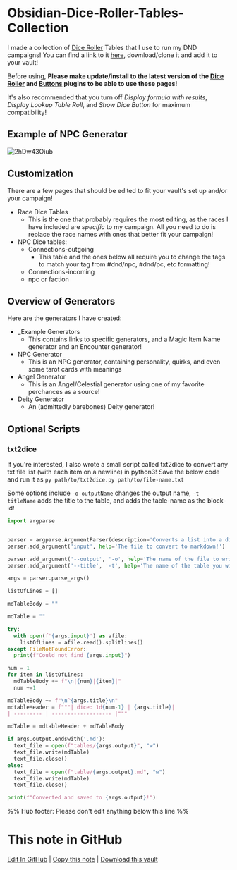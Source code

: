 # Obsidian-Dice-Roller-Tables-Collection
I made a collection of [Dice Roller](https://github.com/valentine195/obsidian-dice-roller) Tables that I use to run my DND campaigns! You can find a link to it [here](https://github.com/WychWitch/Obsidian-Dice-Roller-Tables), download/clone it and add it to your vault!

Before using, **Please make update/install to the latest version of the [Dice Roller](https://github.com/valentine195/obsidian-dice-roller) and [Buttons](https://github.com/shabegom/buttons) plugins to be able to use these pages!**

It's also recommended that you turn off *Display formula with results*, *Display Lookup Table Roll*, and *Show Dice Button* for maximum compatibility!

## Example of NPC Generator
![2hDw43Oiub](https://user-images.githubusercontent.com/1291820/142545127-0690300d-1f55-4563-a523-0a2e715d483f.gif)

## Customization
There are a few pages that should be edited to fit your vault's set up and/or your campaign!
- Race Dice Tables
	- This is the one that probably requires the most editing, as the races I have included are *specific* to my campaign. All you need to do is replace the race names with ones that better fit your campaign!
- NPC Dice tables: 
	- Connections-outgoing
		- This table and the ones below all require you to change the tags to match your tag from \#dnd/npc, \#dnd/pc, etc formatting! 
	- Connections-incoming
	- npc or faction

## Overview of Generators 
Here are the generators I have created:
- \_Example Generators
	- This contains links to specific generators, and a Magic Item Name generator and an Encounter generator!
- NPC Generator
	- This is an NPC generator, containing personality, quirks, and even some tarot cards with meanings
- Angel Generator 
	- This is an  Angel/Celestial generator using one of my favorite perchances as a source!
- Deity Generator
	- An (admittedly barebones) Deity generator!


## Optional Scripts

### txt2dice
If you're interested, I also wrote a small script called txt2dice to convert any txt file list (with each item on a newline) in python3! Save the below code and run it as `py path/to/txt2dice.py path/to/file-name.txt`

Some options include `-o outputName` changes the output name, `-t titleName` adds the title to the table, and adds the table-name as the block-id!

```python
import argparse


parser = argparse.ArgumentParser(description='Converts a list into a diceroller-formatted md table', prog='txt2dice')
parser.add_argument('input', help='The file to convert to markdown!')

parser.add_argument('--output', '-o', help='The name of the file to write to! Warning: This WILL overwrite any file that exists already.Default is txt2dice-output.md', default='txt2dice-output.md', required=False)
parser.add_argument('--title', '-t', help='The name of the table you will generate! It will also add it as a block id.', default='Table', required=False)

args = parser.parse_args()

listOfLines = []

mdTableBody = ""

mdTable = ""  

try:
  with open(f'{args.input}') as afile:
    listOfLines = afile.read().splitlines() 
except FileNotFoundError:
  print(f"Could not find {args.input}")

num = 1
for item in listOfLines:
  mdTableBody += f"\n|{num}|{item}|"
  num +=1

mdTableBody += f"\n^{args.title}\n"
mdtableHeader = f"""| dice: 1d{num-1} | {args.title}|
| --------- | ------------------- |"""

mdTable = mdtableHeader + mdTableBody

if args.output.endswith('.md'):
  text_file = open(f"tables/{args.output}", "w")
  text_file.write(mdTable)
  text_file.close()
else:
  text_file = open(f"table/{args.output}.md", "w")
  text_file.write(mdTable)
  text_file.close()

print(f"Converted and saved to {args.output}!")

```

%% Hub footer: Please don't edit anything below this line %%

# This note in GitHub

<span class="git-footer">[Edit In GitHub](https://github.dev/obsidian-community/obsidian-hub/blob/main/03%20-%20Showcases%20%26%20Templates/Plugin%20Showcases/Obsidian-Dice-Roller-Tables-Collection.md "git-hub-edit-note") | [Copy this note](https://raw.githubusercontent.com/obsidian-community/obsidian-hub/main/03%20-%20Showcases%20%26%20Templates/Plugin%20Showcases/Obsidian-Dice-Roller-Tables-Collection.md "git-hub-copy-note") | [Download this vault](https://github.com/obsidian-community/obsidian-hub/archive/refs/heads/main.zip "git-hub-download-vault") </span>
